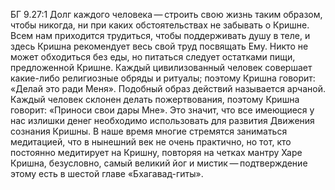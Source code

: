 БГ 9.27:1	Долг каждого человека — строить свою жизнь таким образом, чтобы никогда, ни при каких обстоятельствах не забывать о Кришне. Всем нам приходится трудиться, чтобы поддерживать душу в теле, и здесь Кришна рекомендует весь свой труд посвящать Ему. Никто не может обходиться без еды, но питаться следует остатками пищи, предложенной Кришне. Каждый цивилизованный человек совершает какие-либо религиозные обряды и ритуалы; поэтому Кришна говорит: «Делай это ради Меня». Подобный образ действий называется арчаной. Каждый человек склонен делать пожертвования, поэтому Кришна говорит: «Приноси свои дары Мне». Это значит, что все имеющиеся у нас излишки денег необходимо использовать для развития Движения сознания Кришны. В наше время многие стремятся заниматься медитацией, что в нынешний век не очень практично, но тот, кто постоянно медитирует на Кришну, повторяя на четках мантру Харе Кришна, безусловно, самый великий йог и мистик — подтверждение этому есть в шестой главе «Бхагавад-гиты».